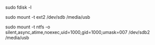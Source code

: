 sudo fdisk -l

sudo mount -t ext2 /dev/sdb /media/usb

sudo mount -t ntfs -o silent,async,atime,noexec,uid=1000,gid=1000,umask=007 /dev/sdb2 /media/usb
